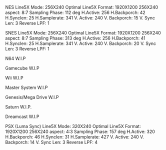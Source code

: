 NES
  Line5X Mode: 256X240 Optimal
  Line5X Format: 1920X1200
  256X240 aspect: 8:7
  Sampling Phase: 112 deg
  H.Active: 256
  H.Backporch: 42
  H.Synclen: 25
  H.Samplerate: 341
  V. Active: 240
  V. Backporch: 15
  V. Sync Len: 3
  Reverse LPF: 1

SNES
  Line5X Mode: 256X240 Optimal
  Line5X Format: 1920X1200
  256X240 aspect: 8:7
  Sampling Phase: 313 deg
  H.Active: 256
  H.Backporch: 41
  H.Synclen: 25
  H.Samplerate: 341
  V. Active: 240
  V. Backporch: 20
  V. Sync Len: 3
  Reverse LPF: 1


N64
  W.I.P

Gamecube
  W.I.P

Wii
  W.I.P

Master System
  W.I.P

Genesis/Mega Drive
  W.I.P

Saturn
   W.I.P.

Dreamcast
  W.I.P

PSX (Luma Sync)
  Line5X Mode: 320X240 Optimal
  Line5X Format: 1920X1200
  256X240 aspect: 4:3
  Sampling Phase: 157 deg
  H.Active: 320
  H.Backporch: 46
  H.Synclen: 31
  H.Samplerate: 427
  V. Active: 240
  V. Backporch: 14
  V. Sync Len: 3
  Reverse LPF: 4
